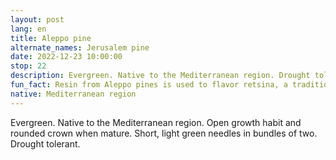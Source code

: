 ```yaml
---
layout: post
lang: en
title: Aleppo pine
alternate_names: Jerusalem pine
date: 2022-12-23 10:00:00
stop: 22
description: Evergreen. Native to the Mediterranean region. Drought tolerant.
fun_fact: Resin from Aleppo pines is used to flavor retsina, a traditional Greek white resinated wine
native: Mediterranean region
---
```

Evergreen. Native to the Mediterranean region. Open growth habit and rounded crown when mature. Short, light green needles in bundles of two. Drought tolerant.